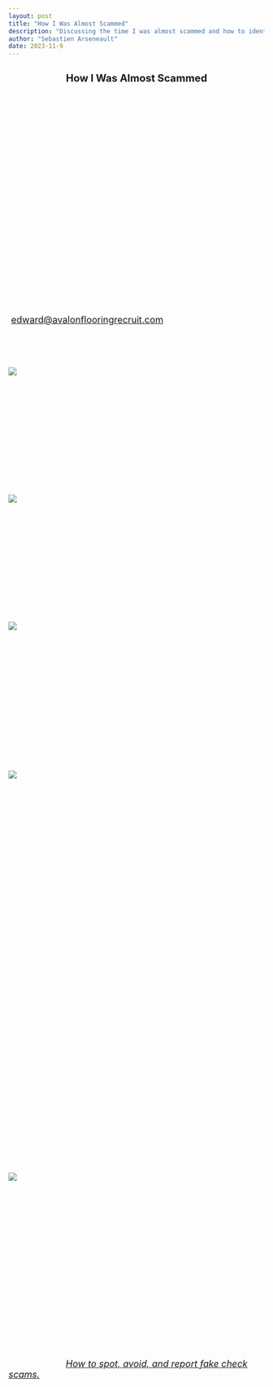 ```yaml
---
layout: post
title: "How I Was Almost Scammed"
description: "Discussing the time I was almost scammed and how to identify misleading emails."
author: "Sebastien Arseneault"
date: 2023-11-9
---
```


<style>
  .indented-text {
  margin-left: auto;
  margin-right: auto;
  max-width: 800px; /* Adjust the maximum width based on your preference */
  font-size: 18px;
  color: white;
}
  .underline {
    text-decoration: underline;
  }
.post-image-container {
  margin-top: 20px;
  margin-bottom: 20px;
  overflow: hidden; /* Ensure container clears floated content */
}
.post-image {
  float: left;
  margin-right: 10px; /* Adjust the right margin for spacing */
  max-width: 100%;
  height: auto;
  display: block;
}
 @media (max-width: 600px) {
  .indented-text {
    margin-left: 10px;
    margin-right: 10px;
    max-width: calc(100% - 20px);
  }
  }
</style>

<h2 style="text-align: center; font-size: 20px;">How I Was Almost Scammed</h2>

<div class="indented-text">
  <i>January 8th, 2024</i><br><br>
  <i class="underline">Topics Discussed:</i> Phishing, Social Engineering, and Open-Source Intelligence (OSINT).<br><br>
  
  For my first post, I will be discussing the time I was almost scammed while applying for jobs. Furthermore, I will also look at how to identify misleading e-mails to avoid being scammed by potential bad actors.<br><br>
  
First, let's talk about how I found myself in this position and how I responded to it. On October 7th, 2023, I was emailed by an "HR Team" member with the company 'Avalon Flooring' about a job position titled Network Administrator. I thought great! I was in the process of applying for IT  and Cybersecurity related jobs. During this time, I sent out many applications and because of this, I forgot which companies I applied to. The initial e-mail seemed legit from the outset; it had a solid sounding e-mail name 'edward@avalonflooringrecruit.com' and had a company logo in the signature. Being the expert that I am in this industry <em>&#42;sarcasm&#42;</em> I should have caught this. Below is a screenshot of the first e-mail that reeled me in.

<div class="post-image-container">
    <img class="post-image" src="/assets/posts/scam-one1.png" alt="first screenshot of scam">
  </div>


In the red rectangles you will see both the e-mail name and the signature of the e-mail. At a quick glance this all seems normal but upon further inspection something seems phishy. It simply states "HR Team". Typically, employees of companies will list their position title along with what department they work in within their company. If I had caught this sooner, it might have raised some alarm bells in my head. Regardless, let’s see how this e-mail chain progresses.

   <div class="post-image-container">
    <img class="post-image" src="/assets/posts/scam-two2.png" alt="second screenshot of scam">
  </div>

I replied letting "Edward" know that I was interested, and he followed up with an e-mail containing an attachment. This attachment was a PDF file that required you to fill out your name and then answer a series of questions pertaining to computer networking. In this same document it further stated the work schedule, benefits, and the pay range for this position. So of course, I answered the questions to the best of my knowledge I had relating to computer networking and here was their response.

 <div class="post-image-container">
    <img class="post-image" src="/assets/posts/scam-three3.png" alt="third screenshot of scam">
  </div>

"Edward" let me know that his "team" would review my answers and decide as to whether I passed or not. In my opinion, this was the best part of the scam. Using the sense of scarcity and urgency, these scammers can get potential job applicants invested. Additionally, it took two days to hear back from the "recruiter" and this is what made me feel like this was legit. We have all been there, waiting on edge to see if we progressed in the hiring process, especially a remote job with lucrative pay. However, the content within this final e-mail is what raised the alarm.

<div class="post-image-container">
    <img class="post-image" src="/assets/posts/scam-four4.png" alt="fourth screenshot of scam">
  </div>

In this fourth and final e-mail, I have highlighted the key indicators of this being a fraudulent job offer. While debatable, I feel that 60 USD an hour is a high amount of money and in my experience amounts like these are usually discussed during virtual or in person interviews. This also leads me to my next point, there was no intial phone call or virtual meeting, only e-mail correspondence. This factor should have also trigged some alarms, however I was caught up in the idea of this person being legit, I did not think twice to question logical steps in the interviewing and hiring process. Next, a user ID and password will be given to a new employee after 5 days? This seems a little odd to me because there is usually an onboarding process when you sign an offer letter. During this process new employees will be instructed and supervised by team leads before being given full administrative control over systems. Finally, the most important part of this scame for these scammers was the check they were going to send me. This is how they make their profit. <br><br>

According to the FTC (2022) "in a fake check scam, a person you don’t know asks you to deposit a check". In the red rectangle we will see that this individual is asking for my full complete name, full mailing address, and further contact information such as my phone number. I believe that this information would have been used to generate a fake check that would then be mailed directly to me. At this point in the scam, the scammer would then ask for money back from the victim. Often times the scammer will ask for this in the form of a gift card. <br><br>

At this point I began to do a little digging. Starting with the basics, I found Avalon Flooring USA on LinkedIn.

<div class="post-image-container">
    <img class="post-image" src="/assets/posts/avalon-flooring3.png" alt="Avalon Flooring">
  </div>
  
From here I searched the employees list for "Edward Robinson", no luck. Then, I called their number to inform them about a potential scam going around that is using their name to support it. Next, I was connected with a helpful customer service representative, and she explained to me that this scam has been ongoing for a while.

<p style="text-align: center;"><strong>Key Takeaways</strong></p>

I believe there are some important topics to discuss within this scenario. This e-mail is a cleverly crafted socially engineering scam that preys on individuals who are in search of a job. 

<p style="text-align: center;"><strong><em>References</em></strong></p>

<em>FTC. (2022). <a href="https://consumer.ftc.gov/articles/how-spot-avoid-report-fake-check-scams" target="_blank">How to spot, avoid, and report fake check scams.</a></em>

  
</div>
